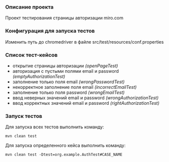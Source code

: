 ### Описание проекта
Проект тестирования страницы авторизации miro.com

### Конфигурация для запуска тестов
Изменить путь до chromedriver в файле src/test/resources/conf.properties

### Список тест-кейсов
- открытие страницы авторизации *(openPageTest)*
- авторизация с пустыми полями email и password *(emptyAuthorizationTest)*
- заполнение только поля email *(wrongPasswordTest)*
- некорректное заполнение поля email *(incorrectEmailTest)*
- заполнение только поля password *(wrongEmailTest)*
- ввод неверных значений email и password *(wrongAuthorizationTest)*
- ввод корректных значений email и password *(rightAuthorizationTest)*

### Запуск тестов
Для запуска всех тестов выполнить команду:

```mvn clean test```

Для запуска определенного кейса выполнить команду:

```mvn clean test -Dtest=org.example.AuthTest#CASE_NAME```
